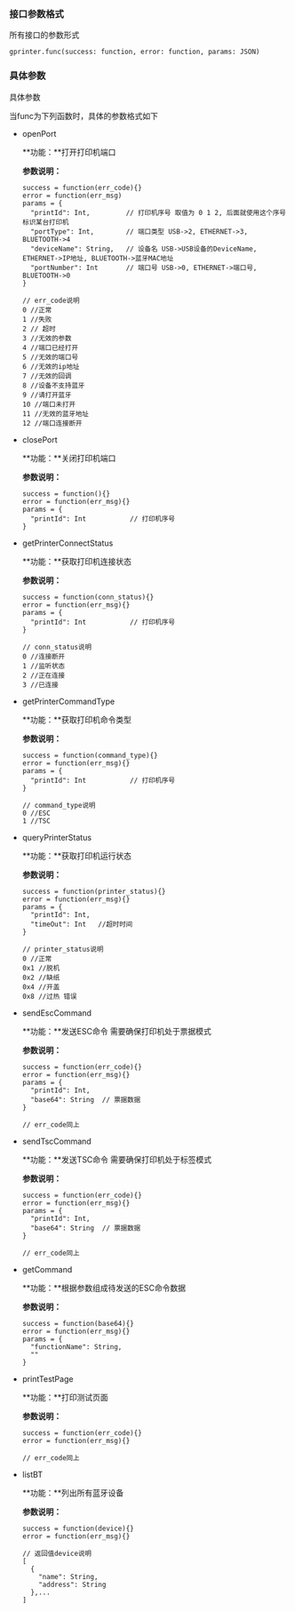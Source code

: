 ### 接口参数格式

所有接口的参数形式

```
gprinter.func(success: function, error: function, params: JSON)
```

### 具体参数

具体参数

当func为下列函数时，具体的参数格式如下

- openPort

  **功能：**打开打印机端口

  **参数说明：**

  ```
  success = function(err_code){}
  error = function(err_msg)
  params = {
    "printId": Int,         // 打印机序号 取值为 0 1 2, 后面就使用这个序号标识某台打印机
    "portType": Int,        // 端口类型 USB->2, ETHERNET->3, BLUETOOTH->4
    "deviceName": String,   // 设备名 USB->USB设备的DeviceName, ETHERNET->IP地址, BLUETOOTH->蓝牙MAC地址
    "portNumber": Int       // 端口号 USB->0, ETHERNET->端口号, BLUETOOTH->0
  }

  // err_code说明
  0 //正常
  1 //失败
  2 // 超时
  3 //无效的参数
  4 //端口已经打开
  5 //无效的端口号
  6 //无效的ip地址
  7 //无效的回调
  8 //设备不支持蓝牙
  9 //请打开蓝牙
  10 //端口未打开
  11 //无效的蓝牙地址
  12 //端口连接断开
  ```


- closePort

  **功能：**关闭打印机端口

   **参数说明：**

  ```
  success = function(){}
  error = function(err_msg){}
  params = {
    "printId": Int           // 打印机序号
  }
  ```

- getPrinterConnectStatus

  **功能：**获取打印机连接状态

  **参数说明：**

  ```
  success = function(conn_status){}
  error = function(err_msg){}
  params = {
    "printId": Int           // 打印机序号
  }

  // conn_status说明
  0 //连接断开
  1 //监听状态
  2 //正在连接
  3 //已连接
  ```

- getPrinterCommandType

  **功能：**获取打印机命令类型

  **参数说明：**

  ```
  success = function(command_type){}
  error = function(err_msg){}
  params = {
    "printId": Int           // 打印机序号
  }

  // command_type说明
  0 //ESC
  1 //TSC
  ```

- queryPrinterStatus

  **功能：**获取打印机运行状态

  **参数说明：**

  ```
  success = function(printer_status){}
  error = function(err_msg){}
  params = {
    "printId": Int,
    "timeOut": Int   //超时时间
  }

  // printer_status说明
  0 //正常
  0x1 //脱机
  0x2 //缺纸
  0x4 //开盖
  0x8 //过热 错误
  ```

- sendEscCommand

  **功能：**发送ESC命令 需要确保打印机处于票据模式

  **参数说明：**

  ```
  success = function(err_code){}
  error = function(err_msg){}
  params = {
    "printId": Int,
    "base64": String  // 票据数据
  }

  // err_code同上
  ```

- sendTscCommand

  **功能：**发送TSC命令 需要确保打印机处于标签模式

  **参数说明：**

  ```
  success = function(err_code){}
  error = function(err_msg){}
  params = {
    "printId": Int,
    "base64": String  // 票据数据
  }

  // err_code同上
  ```

- getCommand

  **功能：**根据参数组成待发送的ESC命令数据

  **参数说明：**

  ```
  success = function(base64){}
  error = function(err_msg){}
  params = {
    "functionName": String,
    ""
  }
  ```

- printTestPage

  **功能：**打印测试页面

  **参数说明：**

  ```
  success = function(err_code){}
  error = function(err_msg){}

  // err_code同上
  ```

- listBT

  **功能：**列出所有蓝牙设备

  **参数说明：**

  ```
  success = function(device){}
  error = function(err_msg){}

  // 返回值device说明
  [
    {
      "name": String,
      "address": String
    },...
  ]
  ```

  ​
